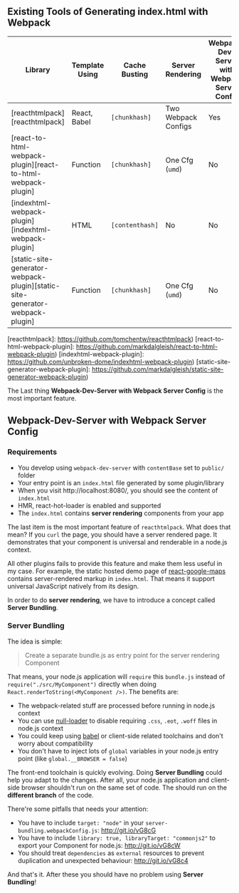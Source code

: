 ## Existing Tools of Generating index.html with Webpack

Library | Template Using | Cache Busting | Server Rendering | Webpack-Dev-Server with Webpack Server Config |
-------- | -------- | -------- | -------- | -------- |
[reacthtmlpack][reacthtmlpack] | React, Babel | `[chunkhash]` | Two Webpack Configs | Yes |
[react-to-html-webpack-plugin][react-to-html-webpack-plugin] | Function | `[chunkhash]` | One Cfg (`umd`) | No |
[indexhtml-webpack-plugin][indexhtml-webpack-plugin] | HTML | `[contenthash]` | No | No |
[static-site-generator-webpack-plugin][static-site-generator-webpack-plugin] | Function | `[chunkhash]` | One Cfg (`umd`) | No |

[reacthtmlpack]: https://github.com/tomchentw/reacthtmlpack)
[react-to-html-webpack-plugin]: https://github.com/markdalgleish/react-to-html-webpack-plugin)
[indexhtml-webpack-plugin]: https://github.com/unbroken-dome/indexhtml-webpack-plugin)
[static-site-generator-webpack-plugin]: https://github.com/markdalgleish/static-site-generator-webpack-plugin)

The Last thing **Webpack-Dev-Server with Webpack Server Config** is the most important feature.

## Webpack-Dev-Server with Webpack Server Config

### Requirements

* You develop using `webpack-dev-server` with `contentBase` set to `public/` folder
* Your entry point is an `index.html` file generated by some plugin/library
* When you visit http://localhost:8080/, you should see the content of `index.html`
* HMR, react-hot-loader is enabled and supported
* The `index.html` contains **server rendering** components from your app

The last item is the most important feature of `reacthtmlpack`. What does that mean? If you `curl` the page, you should have a server rendered page. It demonstrates that your component is universal and renderable in a node.js context.

All other plugins fails to provide this feature and make them less useful in my case. For example, the static hosted demo page of [react-google-maps][react-google-maps] contains server-rendered markup in `index.html`. That means it support universal JavaScript natively from its design.

In order to do **server rendering**, we have to introduce a concept called **Server Bundling**. 

[react-google-maps]: https://tomchentw.github.io/react-google-maps/

### Server Bundling

The idea is simple:

> Create a separate bundle.js as entry point for the server rendering Component

That means, your node.js application will `require` this `bundle.js` instead of `require("./src/MyComponent")` directly when doing `React.renderToString(<MyComponent />)`. The benefits are:

* The webpack-related stuff are processed before running in node.js context
* You can use [null-loader][null-loader] to disable requiring `.css`, `.eot`, `.woff` files in node.js context
* You could keep using [babel][babel] or client-side related toolchains and don't worry about compatibility
* You don't have to inject lots of `global` variables in your node.js entry point (like `global.__BROWSER = false`)

The front-end toolchain is quickly evolving. Doing **Server Bundling** could help you adapt to the changes. After all, your node.js application and client-side browser shouldn't run on the same set of code. The should run on the **different branch** of the code.

There're some pitfalls that needs your attention:

* You have to include `target: "node"` in your `server-bundling.webpackConfig.js`: http://git.io/vG8cG
* You have to include `library: true, libraryTarget: "commonjs2"` to export your Component for node.js: http://git.io/vG8cW
* You should treat `dependencies` as `external` resources to prevent duplication and unexpected behaviour: http://git.io/vG8c4

And that's it. After these you should have no problem using **Server Bundling**!

[null-loader]: https://github.com/webpack/null-loader
[babel]: https://babeljs.io/

